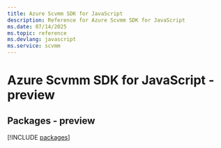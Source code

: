 ```yaml
---
title: Azure Scvmm SDK for JavaScript
description: Reference for Azure Scvmm SDK for JavaScript
ms.date: 07/14/2025
ms.topic: reference
ms.devlang: javascript
ms.service: scvmm
---
```

# Azure Scvmm SDK for JavaScript - preview
## Packages - preview
[!INCLUDE [packages](scvmm-index.md)]